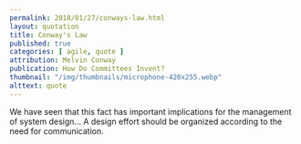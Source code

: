 ```yaml
---
permalink: 2018/01/27/conways-law.html
layout: quotation
title: Conway's Law
published: true
categories: [ agile, quote ]
attribution: Melvin Conway
publication: How Do Committees Invent?
thumbnail: "/img/thumbnails/microphone-420x255.webp"
alttext: quote
---
```


We have seen that this fact has important implications for the management of system design... 
A design effort should be organized according to the need for communication.
